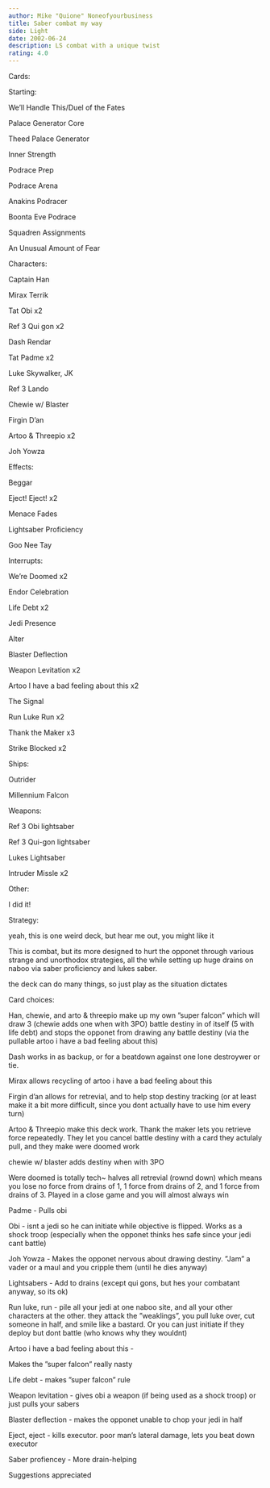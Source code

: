 ```yaml
---
author: Mike "Quione" Noneofyourbusiness
title: Saber combat my way
side: Light
date: 2002-06-24
description: LS combat with a unique twist
rating: 4.0
---
```

Cards: 

Starting:
We’ll Handle This/Duel of the Fates
Palace Generator Core
Theed Palace Generator
Inner Strength
Podrace Prep
Podrace Arena
Anakins Podracer
Boonta Eve Podrace
Squadren Assignments
An Unusual Amount of Fear

Characters:
Captain Han
Mirax Terrik
Tat Obi x2
Ref 3 Qui gon x2
Dash Rendar
Tat Padme x2
Luke Skywalker, JK
Ref 3 Lando
Chewie w/ Blaster
Firgin D’an
Artoo & Threepio x2
Joh Yowza

Effects:
Beggar
Eject! Eject! x2
Menace Fades
Lightsaber Proficiency
Goo Nee Tay

Interrupts:
We’re Doomed x2
Endor Celebration
Life Debt x2
Jedi Presence
Alter
Blaster Deflection
Weapon Levitation x2
Artoo I have a bad feeling about this x2
The Signal
Run Luke Run x2
Thank the Maker x3
Strike Blocked x2

Ships:
Outrider
Millennium Falcon

Weapons:
Ref 3 Obi lightsaber
Ref 3 Qui-gon lightsaber
Lukes Lightsaber
Intruder Missle x2

Other:
I did it! 

Strategy: 

yeah, this is one weird deck, but hear me out, you might like it

This is combat, but its more designed to hurt the opponet through various strange and unorthodox strategies, all the while setting up huge drains on naboo via saber proficiency and lukes saber.

the deck can do many things, so just play as the situation dictates

Card choices:
Han, chewie, and arto & threepio make up my own ”super falcon” which will draw 3 (chewie adds one when with 3PO)  battle destiny in of itself (5 with life debt) and stops the opponet from drawing any battle destiny (via the pullable artoo i have a bad feeling about this)

Dash works in as backup, or for a beatdown against one lone destroywer or tie.

Mirax allows recycling of artoo i have a bad feeling about this

Firgin d’an allows for retrevial, and to help stop destiny tracking (or at least make it a bit more difficult, since you dont actually have to use him every turn)

Artoo & Threepio make this deck work. Thank the maker lets you retrieve force repeatedly. They let you cancel battle destiny with  a card they actulaly pull, and they make were doomed work

chewie w/ blaster adds destiny when with 3PO

Were doomed is totally tech~ halves all retrevial (rownd down) which means you lose no force from drains of 1, 1 force from drains of 2, and 1 force from drains of 3. Played in a close game and you will almost always win

Padme - Pulls obi

Obi - isnt a jedi so he can initiate while objective is flipped. Works as a shock troop (especially when the opponet thinks hes safe since your jedi cant battle)

Joh Yowza - Makes the opponet nervous about drawing destiny. ”Jam” a vader or a maul and you cripple them (until he dies anyway)

Lightsabers - Add to drains (except qui gons, but hes your combatant anyway, so its ok)

Run luke, run - pile all your jedi at one naboo site, and all your other characters at the other. they attack the ”weaklings”, you pull luke over, cut someone in half, and smile like a bastard. Or you can just initiate if they deploy but dont battle (who knows why they wouldnt)

Artoo i have a bad feeling about this -
Makes the ”super falcon” really nasty

Life debt - makes ”super falcon” rule

Weapon levitation - gives obi a weapon (if being used as a shock troop) or just pulls your sabers

Blaster deflection - makes the opponet unable to chop your jedi in half

Eject, eject - kills executor. poor man’s lateral damage, lets you beat down executor

Saber profiencey - More drain-helping

Suggestions appreciated  